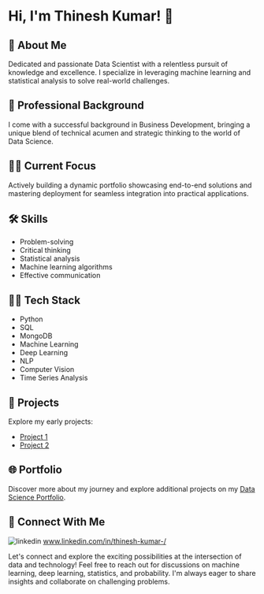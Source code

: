 # Hi, I'm Thinesh Kumar! 👋

## 🚀 About Me
Dedicated and passionate Data Scientist with a relentless pursuit of knowledge and excellence. I specialize in leveraging machine learning and statistical analysis to solve real-world challenges.

## 💼 Professional Background
I come with a successful background in Business Development, bringing a unique blend of technical acumen and strategic thinking to the world of Data Science.

## 👩‍💻 Current Focus
Actively building a dynamic portfolio showcasing end-to-end solutions and mastering deployment for seamless integration into practical applications.

## 🛠 Skills
- Problem-solving
- Critical thinking
- Statistical analysis
- Machine learning algorithms
- Effective communication

## 🧑‍💻 Tech Stack
- Python
- SQL
- MongoDB
- Machine Learning
- Deep Learning
- NLP
- Computer Vision
- Time Series Analysis

## 🚀 Projects
Explore my early projects:
- [Project 1](https://github.com/YourUsername/Project1)
- [Project 2](https://github.com/YourUsername/Project2)

## 🌐 Portfolio
Discover more about my journey and explore additional projects on my [Data Science Portfolio](https://www.datascienceportfol.io/Thinesh_Kumar_).

## 🔗 Connect With Me
![linkedin](https://img.shields.io/badge/linkedin-0A66C2?style=for-the-badge&logo=linkedin&logoColor=white) www.linkedin.com/in/thinesh-kumar-/

Let's connect and explore the exciting possibilities at the intersection of data and technology! Feel free to reach out for discussions on machine learning, deep learning, statistics, and probability. I'm always eager to share insights and collaborate on challenging problems.
